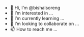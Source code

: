 - 👋 Hi, I’m @bishalsoreng
- 👀 I’m interested in ...
- 🌱 I’m currently learning ...
- 💞️ I’m looking to collaborate on ...
- 📫 How to reach me ...

<!---
bishalsoreng/bishalsoreng is a ✨ special ✨ repository because its `README.md` (this file) appears on your GitHub profile.
You can click the Preview link to take a look at your changes.
--->
